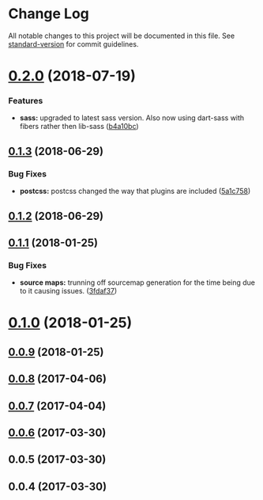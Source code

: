 # Change Log

All notable changes to this project will be documented in this file. See [standard-version](https://github.com/conventional-changelog/standard-version) for commit guidelines.

<a name="0.2.0"></a>
# [0.2.0](https://github.com/webark/ember-cli-styles-preprocessor/compare/v0.1.3...v0.2.0) (2018-07-19)


### Features

* **sass:** upgraded to latest sass version. Also now using dart-sass with fibers rather then lib-sass ([b4a10bc](https://github.com/webark/ember-cli-styles-preprocessor/commit/b4a10bc))



<a name="0.1.3"></a>
## [0.1.3](https://github.com/webark/ember-cli-styles-preprocessor/compare/v0.1.2...v0.1.3) (2018-06-29)


### Bug Fixes

* **postcss:** postcss changed the way that plugins are included ([5a1c758](https://github.com/webark/ember-cli-styles-preprocessor/commit/5a1c758))



<a name="0.1.2"></a>
## [0.1.2](https://github.com/webark/ember-cli-styles-preprocessor/compare/v0.1.1...v0.1.2) (2018-06-29)



<a name="0.1.1"></a>
## [0.1.1](https://github.com/webark/ember-cli-styles-preprocessor/compare/v0.1.0...v0.1.1) (2018-01-25)


### Bug Fixes

* **source maps:** trunning off sourcemap generation for the time being due to it causing issues. ([3fdaf37](https://github.com/webark/ember-cli-styles-preprocessor/commit/3fdaf37))



<a name="0.1.0"></a>
# [0.1.0](https://github.com/webark/ember-cli-styles-preprocessor/compare/v0.0.9...v0.1.0) (2018-01-25)



<a name="0.0.9"></a>
## [0.0.9](https://github.com/webark/ember-cli-styles-preprocessor/compare/v0.0.8...v0.0.9) (2018-01-25)



<a name="0.0.8"></a>
## [0.0.8](https://github.com/webark/ember-cli-styles-preprocessor/compare/v0.0.7...v0.0.8) (2017-04-06)



<a name="0.0.7"></a>
## [0.0.7](https://github.com/webark/ember-cli-styles-preprocessor/compare/v0.0.6...v0.0.7) (2017-04-04)



<a name="0.0.6"></a>
## [0.0.6](https://github.com/webark/ember-cli-styles-preprocessor/compare/v0.0.5...v0.0.6) (2017-03-30)



<a name="0.0.5"></a>
## 0.0.5 (2017-03-30)



<a name="0.0.4"></a>
## 0.0.4 (2017-03-30)
